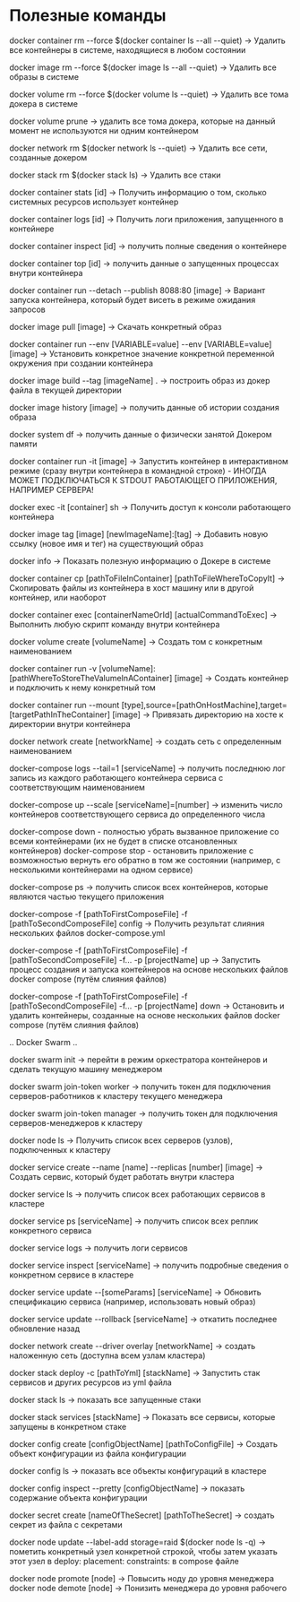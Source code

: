 # Полезные команды

docker container rm --force $(docker container ls --all --quiet) -> Удалить все контейнеры в системе, находящиеся в любом состоянии

docker image rm --force $(docker image ls --all --quiet) -> Удалить все образы в системе

docker volume rm --force $(docker volume ls --quiet) -> Удалить все тома докера в системе

docker volume prune -> удалить все тома докера, которые на данный момент не используются ни одним контейнером

docker network rm $(docker network ls --quiet) -> Удалить все сети, созданные докером

docker stack rm $(docker stack ls) -> Удалить все стаки

docker container stats [id] -> Получить информацию о том, сколько системных ресурсов использует контейнер

docker container logs [id] -> Получить логи приложения, запущенного в контейнере

docker container inspect [id] -> получить полные сведения о контейнере

docker container top [id] -> получить данные о запущенных процессах внутри контейнера

docker container run --detach --publish 8088:80 [image] -> Вариант запуска контейнера, который будет висеть в режиме ожидания запросов

docker image pull [image] -> Скачать конкретный образ

docker container run --env [VARIABLE=value] --env [VARIABLE=value] [image] -> Установить конкретное значение конкретной переменной окружения при создании контейнера

docker image build --tag [imageName] . -> построить образ из докер файла в текущей директории

docker image history [image] -> получить данные об истории создания образа

docker system df -> получить данные о физически занятой Докером памяти

docker container run -it [image] -> Запустить контейнер в интерактивном режиме (сразу внутри контейнера в командной строке) - ИНОГДА МОЖЕТ ПОДКЛЮЧАТЬСЯ К STDOUT РАБОТАЮЩЕГО ПРИЛОЖЕНИЯ, НАПРИМЕР СЕРВЕРА!

docker exec -it [container] sh -> Получить доступ к консоли работающего контейнера

docker image tag [image] [newImageName]:[tag] -> Добавить новую ссылку (новое имя и тег) на существующий образ

docker info -> Показать полезную информацию о Докере в системе

docker container cp [pathToFileInContainer] [pathToFileWhereToCopyIt] -> Скопировать файлы из контейнера в хост машину или в другой контейнер, или наоборот

docker container exec [containerNameOrId] [actualCommandToExec] -> Выполнить любую скрипт команду внутри контейнера

docker volume create [volumeName] -> Создать том с конкретным наименованием

docker container run -v [volumeName]:[pathWhereToStoreTheValumeInAContainer] [image] -> Создать контейнер и подключить к нему конкретный том

docker container run --mount [type],source=[pathOnHostMachine],target=[targetPathInTheContainer] [image] -> Привязать директорию на хосте к директории внутри контейнера

docker network create [networkName] -> создать сеть с определенным наименованием

docker-compose logs --tail=1 [serviceName] -> получить последнюю лог запись из каждого работающего контейнера сервиса с соответствующим наименованием

docker-compose up --scale [serviceName]=[number] -> изменить число контейнеров соответствующего сервиса до определенного числа

docker-compose down - полностью убрать вызванное приложение со всеми контейнерами (их не будет в списке отсановленных контейнеров)
docker-compose stop - остановить приложение с возможностью вернуть его обратно в том же состоянии (например, с несколькими контейнерами на одном сервисе)

docker-compose ps -> получить список всех контейнеров, которые являются частью текущего приложения

docker-compose -f [pathToFirstComposeFile] -f [pathToSecondComposeFile] config -> Получить результат слияния нескольких файлов docker-compose.yml

docker-compose -f [pathToFirstComposeFile] -f [pathToSecondComposeFile] -f... -p [projectName] up -> Запустить процесс создания и запуска контейнеров на основе нескольких файлов docker compose (путём слияния файлов)

docker-compose -f [pathToFirstComposeFile] -f [pathToSecondComposeFile] -f... -p [projectName] down -> Остановить и удалить контейнеры, созданные на основе нескольких файлов docker compose (путём слияния файлов)


.. Docker Swarm ..

docker swarm init -> перейти в режим оркестратора контейнеров и сделать текущую машину менеджером

docker swarm join-token worker -> получить токен для подключения серверов-работников к кластеру текущего менеджера 

docker swarm join-token manager -> получить токен для подключения серверов-менеджеров к кластеру

docker node ls -> Получить список всех серверов (узлов), подключенных к кластеру

docker service create --name [name] --replicas [number] [image] -> Создать сервис, который будет работать внутри кластера

docker service ls -> получить список всех работающих сервисов в кластере

docker service ps [serviceName] -> получить список всех реплик конкретного сервиса

docker service logs -> получить логи сервисов

docker service inspect [serviceName] -> получить подробные сведения о конкретном сервисе в кластере

docker service update --[someParams] [serviceName] -> Обновить спецификацию сервиса (например, использовать новый образ)

docker service update --rollback [serviceName] -> откатить последнее обновление назад

docker network create --driver overlay [networkName] -> создать наложенную сеть (доступна всем узлам кластера)

docker stack deploy -c [pathToYml] [stackName] -> Запустить стак сервисов и других ресурсов из yml файла

docker stack ls -> показать все запущенные стаки

docker stack services [stackName] -> Показать все сервисы, которые запущены в конкретном стаке

docker config create [configObjectName] [pathToConfigFile] -> Создать объект конфигурации из файла конфигурации

docker config ls -> показать все объекты конфигураций в кластере

docker config inspect --pretty [configObjectName] -> показать содержание объекта конфигурации

docker secret create [nameOfTheSecret] [pathToTheSecret] -> создать секрет из файла с секретами

docker node update --label-add storage=raid $(docker node ls -q) -> пометить конкретный узел конкретной строкой, чтобы затем указать этот узел в deploy: placement: constraints: в compose файле

 docker node promote [node] -> Повысить ноду до уровня менеджера
 docker node demote [node] -> Понизить менеджера до уровня рабочего